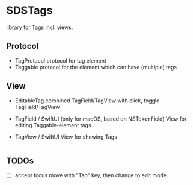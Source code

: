 # SDSTags

library for Tags incl. views.

## Protocol
- TagProtocol
  protocol for tag element
- Taggable
   protocol for the element which can have (multiple) tags

## View
- EditableTag
   combined TagField/TagView
   with click, toggle TagField/TagView

- TagField / SwiftUI (only for macOS, based on NSTokenField)
   View for editing Taggable-element tags.
   
- TagView / SwiftUI
   View for showing Tags

```

```   

## TODOs
- [ ] accept focus move with "Tab" key, then change to edit mode.
